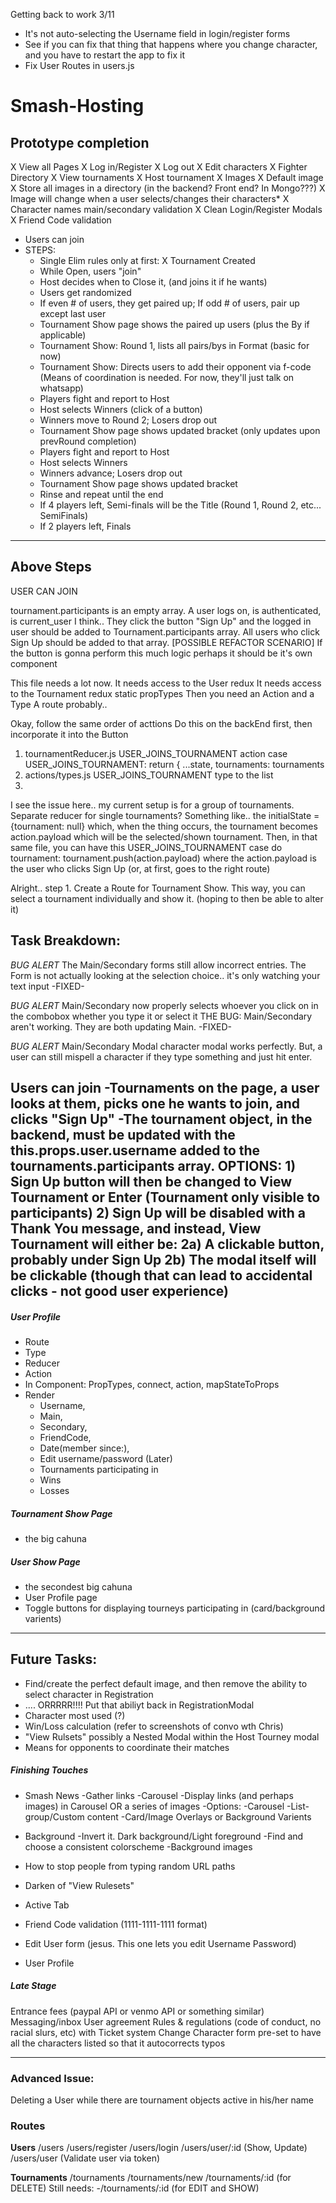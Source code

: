 Getting back to work 3/11
- It's not auto-selecting the Username field in login/register forms
- See if you can fix that thing that happens where you change character, and you have to restart the app to fix it
- Fix User Routes in users.js


# Smash-Hosting

## Prototype completion
X View all Pages
X Log in/Register
X Log out
X Edit characters
X Fighter Directory 
X View tournaments
X Host tournament
X Images
	X Default image
	X Store all images in a directory (in the backend? Front end? In Mongo???)
	X Image will change when a user selects/changes their characters*
X Character names main/secondary validation
X Clean Login/Register Modals
X Friend Code validation
- Users can join
- STEPS:
	* Single Elim rules only at first:
	X Tournament Created
	- While Open, users "join"
	- Host decides when to Close it, (and joins it if he wants)
	- Users get randomized
	- If even # of users, they get paired up; If odd # of users, pair up except last user
	- Tournament Show page shows the paired up users (plus the By if applicable)
	- Tournament Show: Round 1, lists all pairs/bys in Format (basic for now)
	- Tournament Show: Directs users to add their opponent via f-code
		(Means of coordination is needed.  For now, they'll just talk on whatsapp)
	- Players fight and report to Host
	- Host selects Winners (click of a button)
	- Winners move to Round 2; Losers drop out
	- Tournament Show page shows updated bracket (only updates upon prevRound completion)
	- Players fight and report to Host
	- Host selects Winners
	- Winners advance; Losers drop out
	- Tournament Show page shows updated bracket
	- Rinse and repeat until the end
	- If 4 players left, Semi-finals will be the Title (Round 1, Round 2, etc... SemiFinals)
	- If 2 players left, Finals



--------------------------------------------------------------------------------------------------------------

## Above Steps
USER CAN JOIN

tournament.participants is an empty array.  A user logs on, is authenticated, is current_user I think.. 
They click the button "Sign Up" and the logged in user should be added to Tournament.participants array.
All users who click Sign Up should be added to that array.
[POSSIBLE REFACTOR SCENARIO] If the button is gonna perform this much logic perhaps it should be it's own component

This file needs a lot now. 
It needs access to the User redux
It needs access to the Tournament redux
static propTypes
Then you need an Action and a Type
A route probably..

Okay, follow the same order of acttions
Do this on the backEnd first, then incorporate it into the Button

1) tournamentReducer.js
USER_JOINS_TOURNAMENT action
case USER_JOINS_TOURNAMENT:
return {
...state,
tournaments: tournaments
2) actions/types.js
USER_JOINS_TOURNAMENT type to the list
3) 


I see the issue here.. my current setup is for a group of tournaments.  Separate reducer for single tournaments?
Something like.. the initialState = {tournament: null} which, when the thing occurs, the tournament becomes action.payload
which will be the selected/shown tournament.
Then, in that same file, you can have this USER_JOINS_TOURNAMENT case do tournament: tournament.push(action.payload)
where the action.payload is the user who clicks Sign Up (or, at first, goes to the right route)

Alright.. step 1.  Create a Route for Tournament Show.  This way, you can select a tournament individually and show it. (hoping
to then be able to alter it)



## Task Breakdown:
*BUG ALERT*
The Main/Secondary forms still allow incorrect entries.
The Form is not actually looking at the selection choice.. it's only watching your text input
-FIXED-

*BUG ALERT*
Main/Secondary now properly selects whoever you click on in the combobox whether you type it or select it
THE BUG: Main/Secondary aren't working.  They are both updating Main.
-FIXED-

*BUG ALERT*
Main/Secondary Modal character modal works perfectly. But, a user can still mispell a character if they type something and just hit enter.

__Users can join__
-Tournaments on the page, a user looks at them, picks one he wants to join, and clicks "Sign Up"
-The tournament object, in the backend, must be updated with the this.props.user.username added to the tournaments.participants array.
OPTIONS:
	1) Sign Up button will then be changed to View Tournament or Enter (Tournament only visible to participants)
	2) Sign Up will be disabled with a Thank You message, and instead, View Tournament will either be:
		2a) A clickable  button, probably under Sign Up
		2b) The modal itself will be clickable (though that can lead to accidental clicks - not good user experience)
-




##### User Profile
- Route
- Type
- Reducer
- Action
- In Component: PropTypes, connect, action, mapStateToProps
- Render
	- Username, 
	- Main, 
	- Secondary, 
	- FriendCode, 
	- Date(member since:), 
	- Edit username/password (Later)
	- Tournaments participating in
	- Wins
	- Losses



##### Tournament Show Page
- the big cahuna



##### User Show Page
- the secondest big cahuna
- User Profile page
- Toggle buttons for displaying tourneys participating in (card/background varients)



---------------------------------------------------------------------------------------------------------------



## Future Tasks:

- Find/create the perfect default image, and then remove the ability to select character in Registration
- .... ORRRRR!!!! Put that abiliyt back in RegistrationModal
- Character most used (?)
- Win/Loss calculation (refer to screenshots of convo wth Chris)
- "View Rulsets" possibly a Nested Modal within the Host Tourney modal
- Means for opponents to coordinate their matches



##### Finishing Touches
- Smash News 
	-Gather links
	-Carousel
	-Display links (and perhaps images) in Carousel OR a series of images
		-Options:
			-Carousel
			-List-group/Custom content
			-Card/Image Overlays or Background Varients

- Background
	-Invert it.  Dark background/Light foreground
	-Find and choose a consistent colorscheme
	-Background images

- How to stop people from typing random URL paths

- Darken <CardHeader> of "View Rulesets"

- Active Tab

- Friend Code validation (1111-1111-1111 format)

- Edit User form (jesus.  This one lets you edit Username Password)

- User Profile



##### Late Stage
Entrance fees (paypal API or venmo API or something similar)
Messaging/inbox
User agreement
Rules & regulations (code of conduct, no racial slurs, etc)
with Ticket system
Change Character form pre-set to have all the characters listed so that it autocorrects typos



-------------------------------------------------------------------------------------------------------------



### Advanced Issue:
Deleting a User while there are tournament objects active in his/her name



### Routes
__Users__
/users
/users/register
/users/login
/users/user/:id (Show, Update)
/users/user (Validate user via token)

__Tournaments__
/tournaments
/tournaments/new
/tournaments/:id (for DELETE)
Still needs:
	-/tournaments/:id (for EDIT and SHOW)